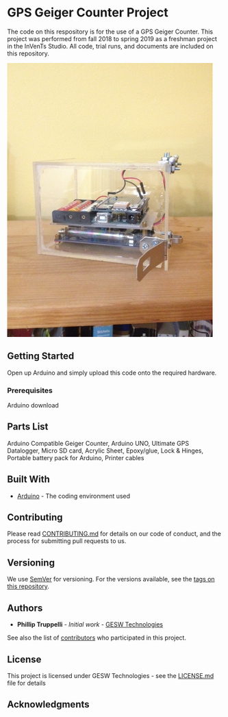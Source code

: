 # GPS Geiger Counter Project

The code on this respository is for the use of a GPS Geiger Counter. This project was performed from fall 2018 to spring 2019 as a freshman project in the InVenTs Studio. All code, trial runs, and documents are included on this repository.


![GPS Geiger Counter](https://github.com/ptruppel/GPSGeigerCounter/blob/master/Photos/GC_Photo.JPG)

## Getting Started

Open up Arduino and simply upload this code onto the required hardware. 

### Prerequisites

Arduino download

## Parts List

Arduino Compatible Geiger Counter, Arduino UNO, Ultimate GPS Datalogger, Micro SD card, Acrylic Sheet, Epoxy/glue, Lock & Hinges, Portable battery pack for Arduino, Printer cables

## Built With

* [Arduino](https://www.arduino.cc/) - The coding environment used

## Contributing

Please read [CONTRIBUTING.md]() for details on our code of conduct, and the process for submitting pull requests to us.

## Versioning

We use [SemVer](http://semver.org/) for versioning. For the versions available, see the [tags on this repository](https://github.com/your/project/tags). 

## Authors

* **Phillip Truppelli** - *Initial work* - [GESW Technologies](https://sites.google.com/vt.edu/geswtech/)

See also the list of [contributors](https://github.com/your/project/contributors) who participated in this project.

## License

This project is licensed under GESW Technologies - see the [LICENSE.md](LICENSE.md) file for details

## Acknowledgments

